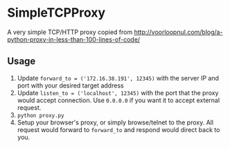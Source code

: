 # SimpleTCPProxy
A very simple TCP/HTTP proxy copied from http://voorloopnul.com/blog/a-python-proxy-in-less-than-100-lines-of-code/

## Usage
1. Update `forward_to = ('172.16.38.191', 12345)` with the server IP and port with your desired target address
2. Update `listen_to = ('localhost', 12345)` with the port that the proxy would accept connection. Use `0.0.0.0` if you want it to accept external request.
3. `python proxy.py`
4. Setup your browser's proxy, or simply browse/telnet to the proxy. All request would forward to `forward_to` and respond would direct back to you.

